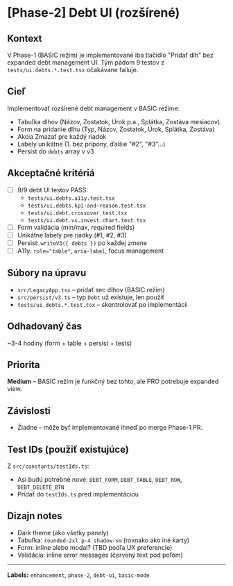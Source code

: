 # [Phase-2] Debt UI (rozšírené)

## Kontext

V Phase-1 (BASIC režim) je implementované iba tlačidlo "Pridať dlh" bez expanded debt management UI. Tým pádom 9 testov z `tests/ui.debts.*.test.tsx` očakávane failuje.

## Cieľ

Implementovať rozšírené debt management v BASIC režime:

- Tabuľka dlhov (Názov, Zostatok, Úrok p.a., Splátka, Zostáva mesiacov)
- Form na pridanie dlhu (Typ, Názov, Zostatok, Úrok, Splátka, Zostáva)
- Akcia Zmazať pre každý riadok
- Labely unikátne (1. bez prípony, ďalšie "#2", "#3"...)
- Persist do `debts` array v v3

## Akceptačné kritériá

- [ ] 9/9 debt UI testov PASS:
  - `tests/ui.debts.a11y.test.tsx`
  - `tests/ui.debts.kpi-and-reason.test.tsx`
  - `tests/ui.debt.crossover.test.tsx`
  - `tests/ui.debt.vs.invest.chart.test.tsx`
- [ ] Form validácia (min/max, required fields)
- [ ] Unikátne labely pre riadky (#1, #2, #3)
- [ ] Persist: `writeV3({ debts })` po každej zmene
- [ ] A11y: `role="table"`, `aria-label`, focus management

## Súbory na úpravu

- `src/LegacyApp.tsx` – pridať sec dlhov (BASIC režim)
- `src/persist/v3.ts` – typ `Debt` už existuje, len použiť
- `tests/ui.debts.*.test.tsx` – skontrolovať po implementácii

## Odhadovaný čas

~3-4 hodiny (form + table + persist + tests)

## Priorita

**Medium** – BASIC režim je funkčný bez tohto, ale PRO potrebuje expanded view.

## Závislosti

- Žiadne – môže byť implementované ihneď po merge Phase-1 PR.

## Test IDs (použiť existujúce)

Z `src/constants/testIds.ts`:

- Asi budú potrebné nové: `DEBT_FORM`, `DEBT_TABLE`, `DEBT_ROW`, `DEBT_DELETE_BTN`
- Pridať do `testIds.ts` pred implementáciou

## Dizajn notes

- Dark theme (ako všetky panely)
- Tabuľka: `rounded-2xl p-4 shadow-sm` (rovnako ako iné karty)
- Form: inline alebo modal? (TBD podľa UX preferencie)
- Validácia: inline error messages (červený text pod poľom)

---

**Labels:** `enhancement`, `phase-2`, `debt-ui`, `basic-mode`
